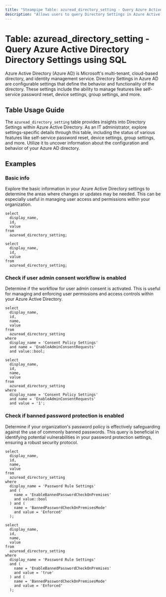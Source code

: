 ```yaml
---
title: "Steampipe Table: azuread_directory_setting - Query Azure Active Directory Directory Settings using SQL"
description: "Allows users to query Directory Settings in Azure Active Directory, specifically the settings that define the behavior and functionality of the directory."
---
```


# Table: azuread_directory_setting - Query Azure Active Directory Directory Settings using SQL

Azure Active Directory (Azure AD) is Microsoft's multi-tenant, cloud-based directory, and identity management service. Directory Settings in Azure AD are configurable settings that define the behavior and functionality of the directory. These settings include the ability to manage features like self-service password reset, device settings, group settings, and more.

## Table Usage Guide

The `azuread_directory_setting` table provides insights into Directory Settings within Azure Active Directory. As an IT administrator, explore settings-specific details through this table, including the status of various features like self-service password reset, device settings, group settings, and more. Utilize it to uncover information about the configuration and behavior of your Azure AD directory.

## Examples

### Basic info
Explore the basic information in your Azure Active Directory settings to determine the areas where changes or updates may be needed. This can be especially useful in managing user access and permissions within your organization.

```sql+postgres
select
  display_name,
  id,
  value
from
  azuread_directory_setting;
```

```sql+sqlite
select
  display_name,
  id,
  value
from
  azuread_directory_setting;
```

### Check if user admin consent workflow is enabled
Determine if the workflow for user admin consent is activated. This is useful for managing and enforcing user permissions and access controls within your Azure Active Directory.

```sql+postgres
select
  display_name,
  id,
  name,
  value
from
  azuread_directory_setting
where
  display_name = 'Consent Policy Settings'
  and name = 'EnableAdminConsentRequests'
  and value::bool;
```

```sql+sqlite
select
  display_name,
  id,
  name,
  value
from
  azuread_directory_setting
where
  display_name = 'Consent Policy Settings'
  and name = 'EnableAdminConsentRequests'
  and value = '1';
```

### Check if banned password protection is enabled
Determine if your organization's password policy is effectively safeguarding against the use of commonly banned passwords. This query is beneficial in identifying potential vulnerabilities in your password protection settings, ensuring a robust security protocol.

```sql+postgres
select
  display_name,
  id,
  name,
  value
from
  azuread_directory_setting
where
  display_name = 'Password Rule Settings'
  and (
    name = 'EnableBannedPasswordCheckOnPremises'
    and value::bool
  ) and (
    name = 'BannedPasswordCheckOnPremisesMode'
    and value = 'Enforced'
  );
```

```sql+sqlite
select
  display_name,
  id,
  name,
  value
from
  azuread_directory_setting
where
  display_name = 'Password Rule Settings'
  and (
    name = 'EnableBannedPasswordCheckOnPremises'
    and value = 'true'
  ) and (
    name = 'BannedPasswordCheckOnPremisesMode'
    and value = 'Enforced'
  );
```